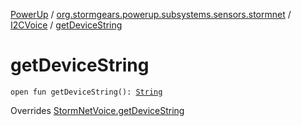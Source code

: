 [PowerUp](../../index.md) / [org.stormgears.powerup.subsystems.sensors.stormnet](../index.md) / [I2CVoice](index.md) / [getDeviceString](./get-device-string.md)

# getDeviceString

`open fun getDeviceString(): `[`String`](https://kotlinlang.org/api/latest/jvm/stdlib/kotlin/-string/index.html)

Overrides [StormNetVoice.getDeviceString](../-storm-net-voice/get-device-string.md)

